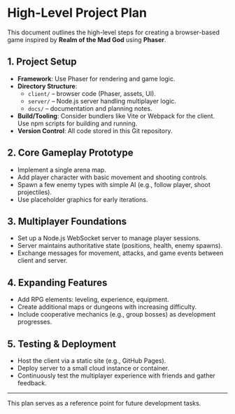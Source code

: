 # High-Level Project Plan

This document outlines the high-level steps for creating a browser-based game inspired by **Realm of the Mad God** using **Phaser**.

## 1. Project Setup

- **Framework**: Use Phaser for rendering and game logic.
- **Directory Structure**:
  - `client/` – browser code (Phaser, assets, UI).
  - `server/` – Node.js server handling multiplayer logic.
  - `docs/` – documentation and planning notes.
- **Build/Tooling**: Consider bundlers like Vite or Webpack for the client. Use npm scripts for building and running.
- **Version Control**: All code stored in this Git repository.

## 2. Core Gameplay Prototype

- Implement a single arena map.
- Add player character with basic movement and shooting controls.
- Spawn a few enemy types with simple AI (e.g., follow player, shoot projectiles).
- Use placeholder graphics for early iterations.

## 3. Multiplayer Foundations

- Set up a Node.js WebSocket server to manage player sessions.
- Server maintains authoritative state (positions, health, enemy spawns).
- Exchange messages for movement, attacks, and game events between client and server.

## 4. Expanding Features

- Add RPG elements: leveling, experience, equipment.
- Create additional maps or dungeons with increasing difficulty.
- Include cooperative mechanics (e.g., group bosses) as development progresses.

## 5. Testing & Deployment

- Host the client via a static site (e.g., GitHub Pages).
- Deploy server to a small cloud instance or container.
- Continuously test the multiplayer experience with friends and gather feedback.

---

This plan serves as a reference point for future development tasks.
